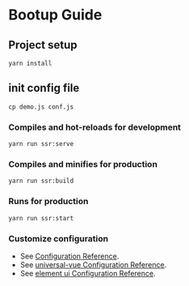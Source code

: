 # Bootup Guide

## Project setup
```
yarn install
```

## init config file
```
cp demo.js conf.js
```

### Compiles and hot-reloads for development
```
yarn run ssr:serve
```

### Compiles and minifies for production
```
yarn run ssr:build
```

### Runs for production
```
yarn run ssr:start
```

### Customize configuration
- See [Configuration Reference](https://cli.vuejs.org/config/).
- See [universal-vue Configuration Reference](https://universal-vue.github.io/docs/).
- See [element ui Configuration Reference](http://element-cn.eleme.io/#/zh-CN).
